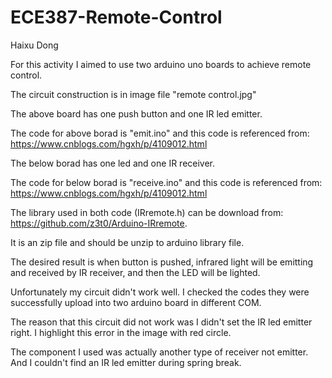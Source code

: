 # ECE387-Remote-Control
Haixu Dong

For this activity I aimed to use two arduino uno boards to achieve remote control. 

The circuit construction is in image file "remote control.jpg"

The above board has one push button and one IR led emitter. 

The code for above borad is "emit.ino" and this code is referenced from: https://www.cnblogs.com/hgxh/p/4109012.html

The below borad has one led and one IR receiver. 

The code for below borad is "receive.ino" and this code is referenced from: https://www.cnblogs.com/hgxh/p/4109012.html

The library used in both code (IRremote.h) can be download from: https://github.com/z3t0/Arduino-IRremote. 

It is an zip file and should be unzip to arduino library file.

The desired result is when button is pushed, infrared light will be emitting and received by IR receiver, and then the LED will be lighted.

Unfortunately my circuit didn't work well. I checked the codes they were successfully upload into two arduino board in different COM. 

The reason that this circuit did not work was I didn't set the IR led emitter right. I highlight this error in the image with red circle.

The component I used was actually another type of receiver not emitter. And I couldn't find an IR led emitter during spring break.
